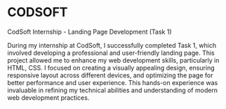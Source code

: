 # CODSOFT
CodSoft Internship - Landing Page Development (Task 1)

During my internship at CodSoft, I successfully completed Task 1, which involved developing a professional and user-friendly landing page. This project allowed me to enhance my web development skills, particularly in HTML, CSS. I focused on creating a visually appealing design, ensuring responsive layout across different devices, and optimizing the page for better performance and user experience. This hands-on experience was invaluable in refining my technical abilities and understanding of modern web development practices.






